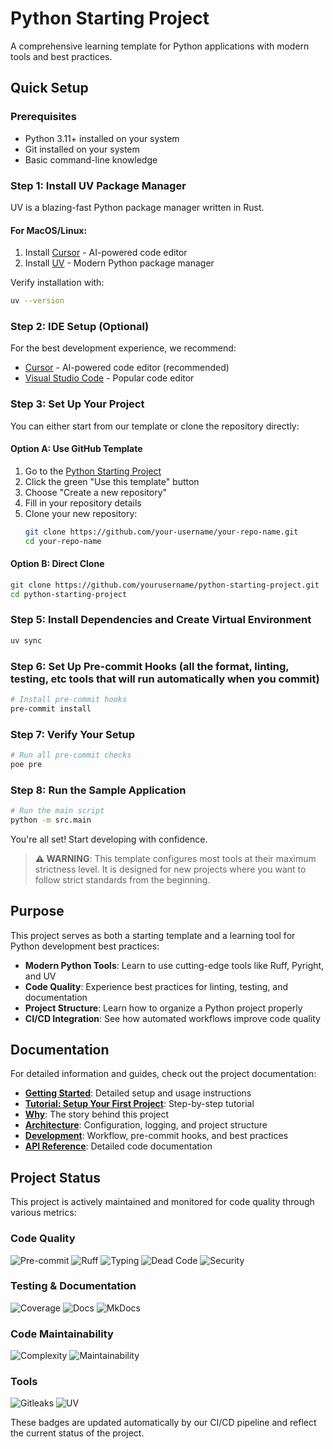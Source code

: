 # Python Starting Project

A comprehensive learning template for Python applications with modern tools and best practices.

## Quick Setup

### Prerequisites

- Python 3.11+ installed on your system
- Git installed on your system
- Basic command-line knowledge

### Step 1: Install UV Package Manager

UV is a blazing-fast Python package manager written in Rust.

#### For MacOS/Linux:
1. Install [Cursor](https://cursor.sh/) - AI-powered code editor
2. Install [UV](https://docs.astral.sh/uv/getting-started/installation/) - Modern Python package manager

Verify installation with:

```bash
uv --version
```

### Step 2: IDE Setup (Optional)

For the best development experience, we recommend:

- [Cursor](https://cursor.sh/) - AI-powered code editor (recommended)
- [Visual Studio Code](https://code.visualstudio.com/) - Popular code editor

### Step 3: Set Up Your Project

You can either start from our template or clone the repository directly:

#### Option A: Use GitHub Template

1. Go to the [Python Starting Project](https://github.com/dhkts1/Python-Starting-Project)
2. Click the green "Use this template" button
3. Choose "Create a new repository"
4. Fill in your repository details
5. Clone your new repository:
   ```bash
   git clone https://github.com/your-username/your-repo-name.git
   cd your-repo-name
   ```

#### Option B: Direct Clone

```bash
git clone https://github.com/yourusername/python-starting-project.git
cd python-starting-project
```

### Step 5: Install Dependencies and Create Virtual Environment

```bash
uv sync
```

### Step 6: Set Up Pre-commit Hooks (all the format, linting, testing, etc tools that will run automatically when you commit)

```bash
# Install pre-commit hooks
pre-commit install
```

### Step 7: Verify Your Setup

```bash
# Run all pre-commit checks
poe pre
```

### Step 8: Run the Sample Application

```bash
# Run the main script
python -m src.main
```

You're all set! Start developing with confidence.

> **⚠️ WARNING**: This template configures most tools at their maximum strictness level. It is designed for new projects where you want to follow strict standards from the beginning.

## Purpose

This project serves as both a starting template and a learning tool for Python development best practices:

- **Modern Python Tools**: Learn to use cutting-edge tools like Ruff, Pyright, and UV
- **Code Quality**: Experience best practices for linting, testing, and documentation
- **Project Structure**: Learn how to organize a Python project properly
- **CI/CD Integration**: See how automated workflows improve code quality

## Documentation

For detailed information and guides, check out the project documentation:

- **[Getting Started](docs/getting-started.md)**: Detailed setup and usage instructions
- **[Tutorial: Setup Your First Project](docs/tutorials/setup-your-first-project.md)**: Step-by-step tutorial
- **[Why](docs/index.md)**: The story behind this project
- **[Architecture](docs/architecture/index.md)**: Configuration, logging, and project structure
- **[Development](docs/development/index.md)**: Workflow, pre-commit hooks, and best practices
- **[API Reference](docs/api/index.md)**: Detailed code documentation

## Project Status

This project is actively maintained and monitored for code quality through various metrics:

<!-- mdformat-skip-start -->

### Code Quality
![Pre-commit](https://img.shields.io/badge/dynamic/json?url=https://gist.githubusercontent.com/dhkts1/ffa9b5234248225d681ef8ac4fe0a7e1/raw/badges.json&query=%24.badges%5B0%5D.message&label=pre-commit&logo=github&color=%24.badges%5B0%5D.color)
![Ruff](https://img.shields.io/badge/dynamic/json?url=https://gist.githubusercontent.com/dhkts1/ffa9b5234248225d681ef8ac4fe0a7e1/raw/badges.json&query=%24.badges%5B2%5D.message&label=ruff&logo=ruff&color=%24.badges%5B2%5D.color)
![Typing](https://img.shields.io/badge/dynamic/json?url=https://gist.githubusercontent.com/dhkts1/ffa9b5234248225d681ef8ac4fe0a7e1/raw/badges.json&query=%24.badges%5B3%5D.message&label=typing&logo=python&color=%24.badges%5B3%5D.color)
![Dead Code](https://img.shields.io/badge/dynamic/json?url=https://gist.githubusercontent.com/dhkts1/ffa9b5234248225d681ef8ac4fe0a7e1/raw/badges.json&query=%24.badges%5B4%5D.message&label=dead%20code&logo=python&color=%24.badges%5B4%5D.color)
![Security](https://img.shields.io/badge/dynamic/json?url=https://gist.githubusercontent.com/dhkts1/ffa9b5234248225d681ef8ac4fe0a7e1/raw/badges.json&query=%24.badges%5B5%5D.message&label=security&logo=shieldsdotio&color=%24.badges%5B5%5D.color)

### Testing & Documentation
![Coverage](https://img.shields.io/badge/dynamic/json?url=https://gist.githubusercontent.com/dhkts1/ffa9b5234248225d681ef8ac4fe0a7e1/raw/badges.json&query=%24.badges%5B1%5D.message&label=coverage&logo=pytest&color=%24.badges%5B1%5D.color)
![Docs](https://img.shields.io/badge/dynamic/json?url=https://gist.githubusercontent.com/dhkts1/ffa9b5234248225d681ef8ac4fe0a7e1/raw/badges.json&query=%24.badges%5B6%5D.message&label=docs&logo=readthedocs&color=%24.badges%5B6%5D.color)
![MkDocs](https://img.shields.io/badge/documentation-MkDocs-blue.svg?logo=markdown)

### Code Maintainability
![Complexity](https://img.shields.io/badge/dynamic/json?url=https://gist.githubusercontent.com/dhkts1/ffa9b5234248225d681ef8ac4fe0a7e1/raw/badges.json&query=%24.badges%5B7%5D.message&label=complexity&logo=codacy&color=%24.badges%5B7%5D.color)
![Maintainability](https://img.shields.io/badge/dynamic/json?url=https://gist.githubusercontent.com/dhkts1/ffa9b5234248225d681ef8ac4fe0a7e1/raw/badges.json&query=%24.badges%5B8%5D.message&label=maintainability&logo=codeclimate&color=%24.badges%5B8%5D.color)

### Tools
![Gitleaks](https://img.shields.io/badge/protected%20by-gitleaks-blue?logo=git)
![UV](https://img.shields.io/badge/package%20manager-uv-blue?logo=python)

<!-- mdformat-skip-end -->

These badges are updated automatically by our CI/CD pipeline and reflect the current status of the project.
